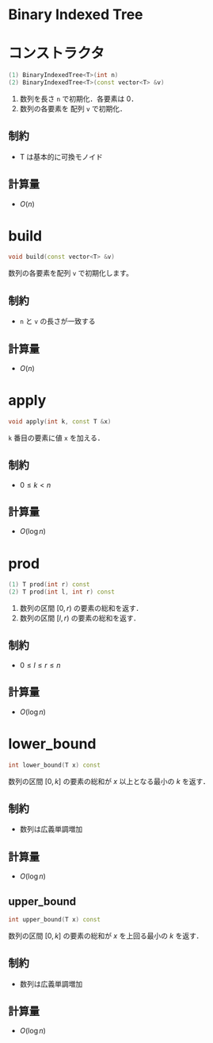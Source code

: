 # Binary Indexed Tree

# コンストラクタ

```cpp
(1) BinaryIndexedTree<T>(int n)
(2) BinaryIndexedTree<T>(const vector<T> &v)
```

1. 数列を長さ `n` で初期化．各要素は $0$．
2. 数列の各要素を 配列 `v` で初期化．

## 制約

- T は基本的に可換モノイド

## 計算量

- $O(n)$

# build

```cpp
void build(const vector<T> &v)
```

数列の各要素を配列 `v` で初期化します。

## 制約

- `n` と `v` の長さが一致する

## 計算量

- $O(n)$

# apply

```cpp
void apply(int k, const T &x)
```

`k` 番目の要素に値 `x` を加える．

## 制約

- $0 \leq k \lt n$

## 計算量

- $O(\log n)$

# prod

```cpp
(1) T prod(int r) const 
(2) T prod(int l, int r) const
```

1. 数列の区間 $[0, r)$ の要素の総和を返す．
2. 数列の区間 $[l, r)$ の要素の総和を返す．

## 制約

- $0 \leq l \leq r \leq n$

## 計算量

- $O(\log n)$

# lower_bound

```cpp
int lower_bound(T x) const
```

数列の区間 $[0,k]$ の要素の総和が $x$ 以上となる最小の $k$ を返す．

## 制約

- 数列は広義単調増加

## 計算量

- $O(\log n)$

## upper_bound

```cpp
int upper_bound(T x) const
```

数列の区間 $[0,k]$ の要素の総和が $x$ を上回る最小の $k$ を返す．

## 制約

- 数列は広義単調増加

## 計算量

* $O(\log n)$
